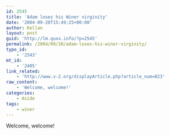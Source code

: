 ```yaml
---
id: 2545
title: 'Adam loses his Winer virginity'
date: '2004-09-20T15:49:25+00:00'
author: Kellan
layout: post
guid: 'http://lm.quxx.info/?p=2545'
permalink: /2004/09/20/adam-loses-his-winer-virginity/
typo_id:
    - '2543'
mt_id:
    - '2405'
link_related:
    - 'http://www.v-2.org/displayArticle.php?article_num=823'
raw_content:
    - 'Welcome, welcome!'
categories:
    - Aside
tags:
    - winer
---
```


Welcome, welcome!